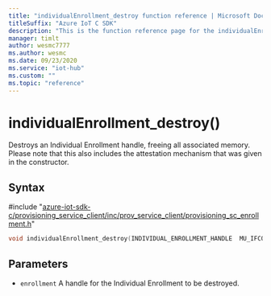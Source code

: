 ```yaml
---                             
title: "individualEnrollment_destroy function reference | Microsoft Docs" 
titleSuffix: "Azure IoT C SDK"            
description: "This is the function reference page for the individualEnrollment_destroy() function in the Azure IoT C SDK. This SDK is used with Azure IoT Hub and Azure IoT Hub Device Provisioning Service"            
manager: timlt                 
author: wesmc7777              
ms.author: wesmc               
ms.date: 09/23/2020                    
ms.service: "iot-hub"             
ms.custom: ""                
ms.topic: "reference"        
---                            
```


# individualEnrollment_destroy()

Destroys an Individual Enrollment handle, freeing all associated memory. Please note that this also includes the attestation mechanism that was given in the constructor.

## Syntax

\#include "[azure-iot-sdk-c/provisioning_service_client/inc/prov_service_client/provisioning_sc_enrollment.h](../provisioning-sc-enrollment-h.md)"  
```C
void individualEnrollment_destroy(INDIVIDUAL_ENROLLMENT_HANDLE  MU_IFCOMMA2);
```

## Parameters
* `enrollment` A handle for the Individual Enrollment to be destroyed.


